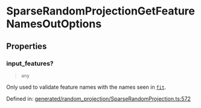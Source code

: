 # SparseRandomProjectionGetFeatureNamesOutOptions

## Properties

### input\_features?

> `any`

Only used to validate feature names with the names seen in [`fit`](#sklearn.random_projection.SparseRandomProjection.fit "sklearn.random_projection.SparseRandomProjection.fit").

Defined in:  [generated/random\_projection/SparseRandomProjection.ts:572](https://github.com/transitive-bullshit/scikit-learn-ts/blob/b59c1ff/packages/sklearn/src/generated/random_projection/SparseRandomProjection.ts#L572)
